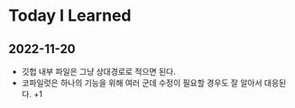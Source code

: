 # Today I Learned

## 2022-11-20
- 깃헙 내부 파일은 그냥 상대경로로 적으면 된다.
- 코파일럿은 하나의 기능을 위해 여러 군데 수정이 필요할 경우도 잘 알아서 대응된다. +1
